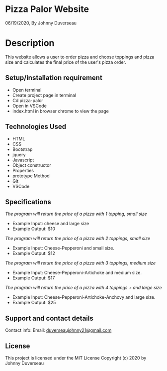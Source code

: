 # Pizza Palor Website  
 06/19/2020, By Johnny Duverseau
# Description
This website allows a user to order pizza and choose toppings and pizza size and calculates the final price of the user's pizza order.   
## Setup/installation requirement
- Open terminal
- Create project page in terminal
- Cd pizza-palor
- Open in VSCode 
- index.html in browser chrome to view the page 
## Technologies Used
- HTML
- CSS
- Bootstrap
- jquery
- Javascript
- Object constructor
- Properties 
- prototype Method
- Git
- VSCode
## Specifications
_The program will return the price of a pizza with 1 topping, small size_
* Example Input: cheese and large size
* Example Output: $10

_The program will return the price of a pizza with 2 toppings, small size_
* Example Input: Cheese-Pepperoni and small size.
* Example Output: $12

_The program will return the price of a pizza with 3 toppings, medium size_
* Example Input: Cheese-Pepperoni-Artichoke and medium size.
* Example Output: $17

_The program will return the price of a pizza with 4 toppings + and large size_
* Example Input: Cheese-Pepperoni-Artichoke-Anchovy and large size.
* Example Output: $25

## Support and contact details
Contact info: Email: duverseaujohnny21@gmail.com

## License
This project is licensed under the MIT License
Copyright (c)  2020 by Johnny Duverseau